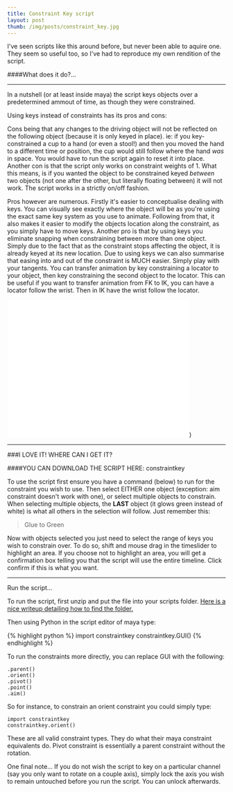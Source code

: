 ```yaml
---
title: Constraint Key script
layout: post
thumb: /img/posts/constraint_key.jpg
---
```

I've seen scripts like this around before, but never been able to aquire one. They seem so useful too, so I've had to reproduce my own rendition of the script.

####What does it do?...

----

In a nutshell (or at least inside maya) the script keys objects over a predetermined ammout of time, as though they were constrained.

Using keys instead of constraints has its pros and cons:

Cons being that any changes to the driving object will not be reflected on the following object (because it is only keyed in place). ie: if you key-constrained a cup to a hand (or even a stool!) and then you moved the hand to a different time or position, the cup would still follow where the hand *was* in space. You would have to run the script again to reset it into place.
Another con is that the script only works on constraint weights of 1. What this means, is if you wanted the object to be constrained keyed *between* two objects (not one after the other, but literally floating between) it will not work. The script works in a strictly on/off fashion.

Pros however are numerous. Firstly it's easier to conceptualise dealing with keys. You can visually see exactly where the object will be as you're using the exact same key system as you use to animate. Following from that, it also makes it easier to modify the objects location along the constraint, as you simply have to move keys.
Another pro is that by using keys you eliminate snapping when constraining between more than one object. Simply due to the fact that as the constraint stops affecting the object, it is already keyed at its new location.
Due to using keys we can also summarise that easing into and out of the constraint is MUCH easier. Simply play with your tangents.
You can transfer animation by key constraining a locator to your object, then key constraining the second object to the locator. This can be useful if you want to transfer animation from FK to IK, you can have a locator follow the wrist. Then in IK have the wrist follow the locator.

<div class="js-video [vimeo, widescreen]"><iframe width="420" height="315" src="//www.youtube-nocookie.com/embed/tk1HHp_2cNA?rel=0" frameborder="0" allowfullscreen></iframe>)</div>

----

###I LOVE IT! WHERE CAN I GET IT?

####YOU CAN DOWNLOAD THE SCRIPT HERE: <download>constraintkey</download>

To use the script first ensure you have a command (below) to run for the constraint you wish to use. Then select EITHER one object (exception: aim constraint doesn't work with one), or select multiple objects to constrain. When selecting multiple objects, the **LAST** object (it glows green instead of white) is what all others in the selection will follow. Just remember this:

>Glue to Green

Now with objects selected you just need to select the range of keys you wish to constrain over. To do so, shift and mouse drag in the timeslider to highlight an area. If you choose not to highlight an area, you will get a confirmation box telling you that the script will use the entire timeline. Click confirm if this is what you want.

----

Run the script...

To run the script, first unzip and put the file into your scripts folder.
[Here is a nice writeup detailing how to find the folder.](http://cgartistry.com/running-python-scripts-in-maya/)

Then using Python in the script editor of maya type:

{% highlight python %}
import constraintkey
constraintkey.GUI()
{% endhighlight %}

To run the constraints more directly, you can replace GUI with the following:

	.parent()
	.orient()
	.pivot()
	.point()
	.aim()

So for instance, to constrain an orient constraint you could simply type:

	import constraintkey
	constraintkey.orient()

These are all valid constraint types. They do what their maya constraint equivalents do. Pivot constraint is essentially a parent constraint without the rotation.

One final note...
If you do not wish the script to key on a particular channel (say you only want to rotate on a couple axis), simply lock the axis you wish to remain untouched before you run the script. You can unlock afterwards.